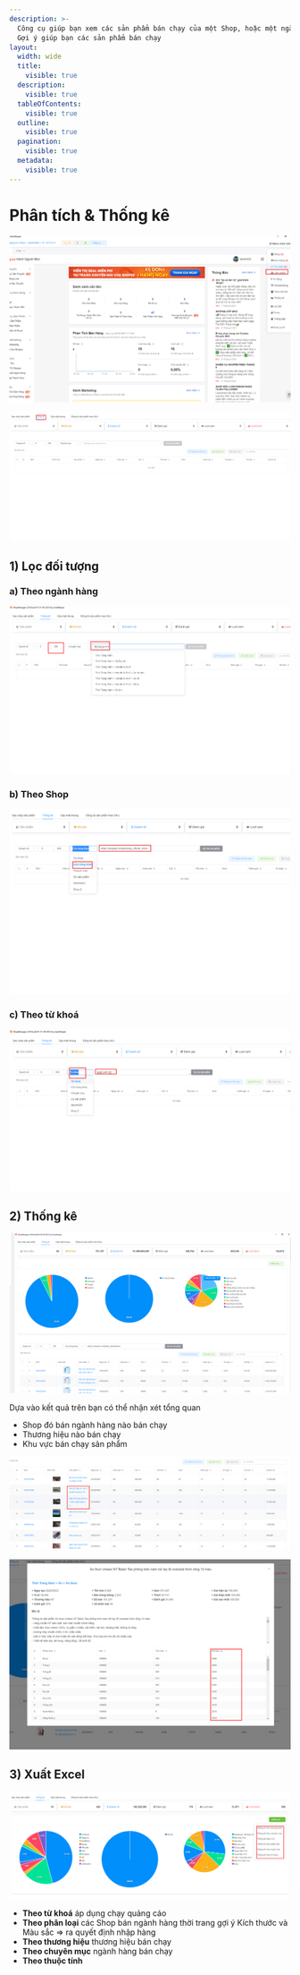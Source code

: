 ```yaml
---
description: >-
  Công cụ giúp bạn xem các sản phẩm bán chạy của một Shop, hoặc một ngành hàng.
  Gợi ý giúp bạn các sản phẩm bán chạy
layout:
  width: wide
  title:
    visible: true
  description:
    visible: true
  tableOfContents:
    visible: true
  outline:
    visible: true
  pagination:
    visible: true
  metadata:
    visible: true
---
```


# Phân tích & Thống kê

![Menu chức năng >  Sản phẩm](<../../.gitbook/assets/image (188).png>)

![Chọn tab Thống kê](<../../.gitbook/assets/image (189).png>)

## 1) Lọc đối tượng

### a) Theo ngành hàng

![Chọn chuyên mục](<../../.gitbook/assets/image (190).png>)

### b) Theo Shop

![Dán Link Shop vào ô tìm kiếm](<../../.gitbook/assets/image (191).png>)

### c) Theo từ khoá

![Nhập từ khoá](<../../.gitbook/assets/image (192).png>)

## 2) Thống kê

![Shop senka\_officialstore](<../../.gitbook/assets/image (231).png>)

Dựa vào kết quả trên bạn có thể nhận xét tổng quan

* Shop đó bán ngành hàng nào bán chạy
* Thương hiệu nào bán chạy
* Khu vực bán chạy sản phẩm

![Nhấp vào tên sản phẩm để xem chi tiết](<../../.gitbook/assets/image (195).png>)

![Đã bán theo từng phân loại](<../../.gitbook/assets/image (196).png>)

## 3) Xuất Excel

![Xuất Excel](<../../.gitbook/assets/image (197).png>)

* **Theo từ khoá** áp dụng chạy quảng cáo
* **Theo phân loại** các Shop bán ngành hàng thời trang gợi ý Kích thước và Màu sắc => ra quyết định nhập hàng
* **Theo thương hiệu** thương hiệu bán chạy
* **Theo chuyên mục** ngành hàng bán chạy
* **Theo thuộc tính**
